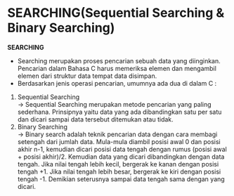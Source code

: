# SEARCHING(Sequential Searching & Binary Searching)
**SEARCHING**
<br/>
- Searching merupakan proses pencarian sebuah data yang diinginkan. Pencarian dalam Bahasa C harus memeriksa elemen dan mengambil elemen dari struktur data tempat data disimpan. 
- Berdasarkan jenis operasi pencarian, umumnya ada dua di dalam C :
1. Sequential Searching<br/>
  -> Sequential Searching merupakan metode pencarian yang paling sederhana. Prinsipnya yaitu data yang ada dibandingkan satu per satu dan dicari sampai data tersebut ditemukan          atau tidak. 
2. Binary Searching<br/>
  -> Binary search adalah teknik pencarian data dengan cara membagi setengah dari jumlah data. Mula-mula diambil posisi awal 0 dan posisi akhir n-1, kemudian dicari posisi data        tengah dengan rumus (posisi awal + posisi akhir)/2. Kemudian data yang dicari dibandingkan dengan data tengah. Jika nilai tengah lebih kecil, bergerak ke kanan dengan posisi      tengah +1. Jika nilai tengah lebih besar, bergerak ke kiri dengan posisi tengah -1. Demikian seterusnya sampai data tengah sama dengan yang dicari.
